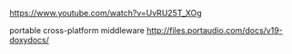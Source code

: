 https://www.youtube.com/watch?v=UvRU25T_XOg

portable cross-platform middleware
http://files.portaudio.com/docs/v19-doxydocs/